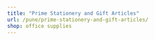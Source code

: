 ```yaml
---
title: "Prime Stationery and Gift Articles"
url: /pune/prime-stationery-and-gift-articles/
shop: office supplies
---
```

